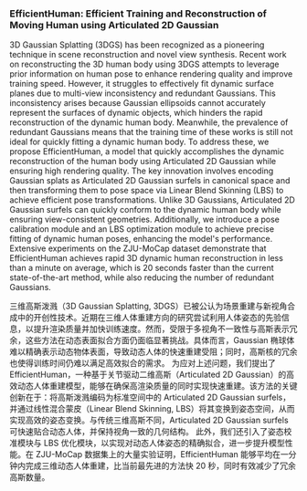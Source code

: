 ### EfficientHuman: Efficient Training and Reconstruction of Moving Human using Articulated 2D Gaussian

3D Gaussian Splatting (3DGS) has been recognized as a pioneering technique in scene reconstruction and novel view synthesis. Recent work on reconstructing the 3D human body using 3DGS attempts to leverage prior information on human pose to enhance rendering quality and improve training speed. However, it struggles to effectively fit dynamic surface planes due to multi-view inconsistency and redundant Gaussians. This inconsistency arises because Gaussian ellipsoids cannot accurately represent the surfaces of dynamic objects, which hinders the rapid reconstruction of the dynamic human body. Meanwhile, the prevalence of redundant Gaussians means that the training time of these works is still not ideal for quickly fitting a dynamic human body. To address these, we propose EfficientHuman, a model that quickly accomplishes the dynamic reconstruction of the human body using Articulated 2D Gaussian while ensuring high rendering quality. The key innovation involves encoding Gaussian splats as Articulated 2D Gaussian surfels in canonical space and then transforming them to pose space via Linear Blend Skinning (LBS) to achieve efficient pose transformations. Unlike 3D Gaussians, Articulated 2D Gaussian surfels can quickly conform to the dynamic human body while ensuring view-consistent geometries. Additionally, we introduce a pose calibration module and an LBS optimization module to achieve precise fitting of dynamic human poses, enhancing the model's performance. Extensive experiments on the ZJU-MoCap dataset demonstrate that EfficientHuman achieves rapid 3D dynamic human reconstruction in less than a minute on average, which is 20 seconds faster than the current state-of-the-art method, while also reducing the number of redundant Gaussians.

三维高斯泼溅（3D Gaussian Splatting, 3DGS）已被公认为场景重建与新视角合成中的开创性技术。近期在三维人体重建方向的研究尝试利用人体姿态的先验信息，以提升渲染质量并加快训练速度。然而，受限于多视角不一致性与高斯表示冗余，这些方法在动态表面拟合方面仍面临显著挑战。具体而言，Gaussian 椭球体难以精确表示动态物体表面，导致动态人体的快速重建受阻；同时，高斯核的冗余也使得训练时间仍难以满足高效拟合的需求。
为应对上述问题，我们提出了 EfficientHuman，一种基于关节驱动二维高斯（Articulated 2D Gaussian）的高效动态人体重建模型，能够在确保高渲染质量的同时实现快速重建。该方法的关键创新在于：将高斯泼溅编码为标准空间中的 Articulated 2D Gaussian surfels，并通过线性混合蒙皮（Linear Blend Skinning, LBS）将其变换到姿态空间，从而实现高效的姿态变换。与传统三维高斯不同，Articulated 2D Gaussian surfels 可快速贴合动态人体，并保持视角一致的几何结构。
此外，我们还引入了姿态校准模块与 LBS 优化模块，以实现对动态人体姿态的精确拟合，进一步提升模型性能。在 ZJU-MoCap 数据集上的大量实验证明，EfficientHuman 能够平均在一分钟内完成三维动态人体重建，比当前最先进的方法快 20 秒，同时有效减少了冗余高斯数量。
